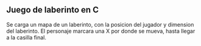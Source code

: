 ## Juego de laberinto en C

Se carga un mapa de un laberinto, con la posicion del jugador y dimension del laberinto.
El personaje marcara una X por donde se mueva, hasta llegar a la casilla final.